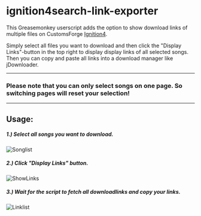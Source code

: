 # ignition4search-link-exporter

This Greasemonkey userscript adds the option to show download links of multiple files on CustomsForge [Ignition4](https://ignition4.customsforge.com/).  
  
Simply select all files you want to download and then click the "Display Links"-button in the top right to display display links of all selected songs. Then you can copy and paste all links into a download manager like jDownloader.   
  
---
### Please note that you can only select songs on one page. So switching pages will reset your selection! 
---
  
## Usage:
##### 1.) Select all songs you want to download.
![Songlist](https://i.imgur.com/nqYjPuq.png)
##### 2.) Click "Display Links" button.
![ShowLinks](https://i.imgur.com/Cif9aub.png)
##### 3.) Wait for the script to fetch all downloadlinks and copy your links.
![Linklist](https://i.imgur.com/lbcXvSk.png)
